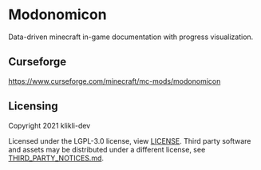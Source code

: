 # Modonomicon 

Data-driven minecraft in-game documentation with progress visualization.

## Curseforge

https://www.curseforge.com/minecraft/mc-mods/modonomicon

## Licensing

Copyright 2021 klikli-dev

Licensed under the LGPL-3.0 license, view [LICENSE](./LICENSE).
Third party software and assets may be distributed under a different license, see [THIRD_PARTY_NOTICES.md](./THIRD_PARTY_NOTICES.md).